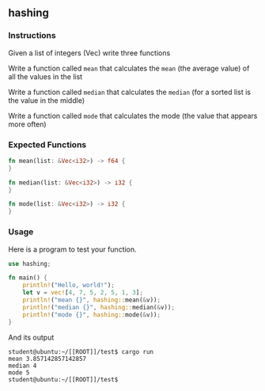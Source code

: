 ## hashing

### Instructions

Given a list of integers (Vec<i32>) write three functions

Write a function called `mean` that calculates the `mean` (the average value) of all the values in the list

Write a function called `median` that calculates the `median` (for a sorted list is the value in the middle)

Write a function called `mode` that calculates the mode (the value
that appears more often)

### Expected Functions

```rust
fn mean(list: &Vec<i32>) -> f64 {
}

fn median(list: &Vec<i32>) -> i32 {
}

fn mode(list: &Vec<i32>) -> i32 {
}
```

### Usage

Here is a program to test your function.

```rust
use hashing;

fn main() {
	println!("Hello, world!");
	let v = vec![4, 7, 5, 2, 5, 1, 3];
	println!("mean {}", hashing::mean(&v));
	println!("median {}", hashing::median(&v));
	println!("mode {}", hashing::mode(&v));
}
```

And its output

```console
student@ubuntu:~/[[ROOT]]/test$ cargo run
mean 3.857142857142857
median 4
mode 5
student@ubuntu:~/[[ROOT]]/test$
```
